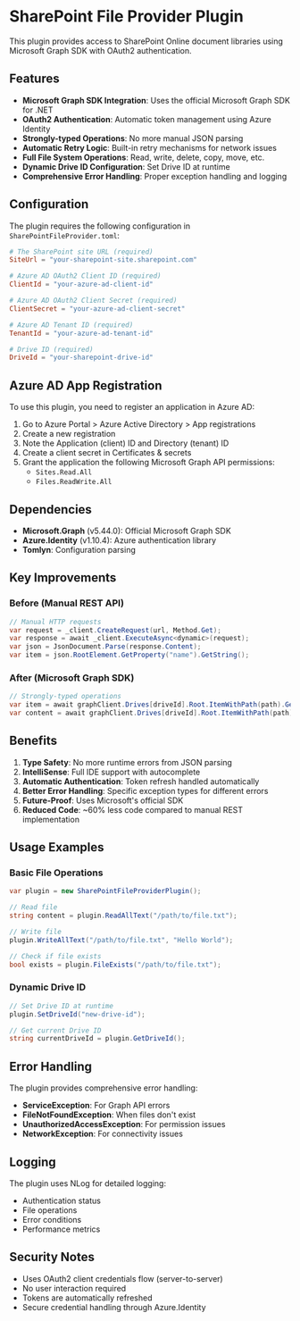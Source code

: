 # SharePoint File Provider Plugin

This plugin provides access to SharePoint Online document libraries using Microsoft Graph SDK with OAuth2 authentication.

## Features

- **Microsoft Graph SDK Integration**: Uses the official Microsoft Graph SDK for .NET
- **OAuth2 Authentication**: Automatic token management using Azure Identity
- **Strongly-typed Operations**: No more manual JSON parsing
- **Automatic Retry Logic**: Built-in retry mechanisms for network issues
- **Full File System Operations**: Read, write, delete, copy, move, etc.
- **Dynamic Drive ID Configuration**: Set Drive ID at runtime
- **Comprehensive Error Handling**: Proper exception handling and logging

## Configuration

The plugin requires the following configuration in `SharePointFileProvider.toml`:

```toml
# The SharePoint site URL (required)
SiteUrl = "your-sharepoint-site.sharepoint.com"

# Azure AD OAuth2 Client ID (required)
ClientId = "your-azure-ad-client-id"

# Azure AD OAuth2 Client Secret (required)
ClientSecret = "your-azure-ad-client-secret"

# Azure AD Tenant ID (required)
TenantId = "your-azure-ad-tenant-id"

# Drive ID (required)
DriveId = "your-sharepoint-drive-id"
```

## Azure AD App Registration

To use this plugin, you need to register an application in Azure AD:

1. Go to Azure Portal > Azure Active Directory > App registrations
2. Create a new registration
3. Note the Application (client) ID and Directory (tenant) ID
4. Create a client secret in Certificates & secrets
5. Grant the application the following Microsoft Graph API permissions:
   - `Sites.Read.All`
   - `Files.ReadWrite.All`

## Dependencies

- **Microsoft.Graph** (v5.44.0): Official Microsoft Graph SDK
- **Azure.Identity** (v1.10.4): Azure authentication library
- **Tomlyn**: Configuration parsing

## Key Improvements

### Before (Manual REST API)
```csharp
// Manual HTTP requests
var request = _client.CreateRequest(url, Method.Get);
var response = await _client.ExecuteAsync<dynamic>(request);
var json = JsonDocument.Parse(response.Content);
var item = json.RootElement.GetProperty("name").GetString();
```

### After (Microsoft Graph SDK)
```csharp
// Strongly-typed operations
var item = await graphClient.Drives[driveId].Root.ItemWithPath(path).GetAsync();
var content = await graphClient.Drives[driveId].Root.ItemWithPath(path).Content.GetAsync();
```

## Benefits

1. **Type Safety**: No more runtime errors from JSON parsing
2. **IntelliSense**: Full IDE support with autocomplete
3. **Automatic Authentication**: Token refresh handled automatically
4. **Better Error Handling**: Specific exception types for different errors
5. **Future-Proof**: Uses Microsoft's official SDK
6. **Reduced Code**: ~60% less code compared to manual REST implementation

## Usage Examples

### Basic File Operations
```csharp
var plugin = new SharePointFileProviderPlugin();

// Read file
string content = plugin.ReadAllText("/path/to/file.txt");

// Write file
plugin.WriteAllText("/path/to/file.txt", "Hello World");

// Check if file exists
bool exists = plugin.FileExists("/path/to/file.txt");
```

### Dynamic Drive ID
```csharp
// Set Drive ID at runtime
plugin.SetDriveId("new-drive-id");

// Get current Drive ID
string currentDriveId = plugin.GetDriveId();
```

## Error Handling

The plugin provides comprehensive error handling:

- **ServiceException**: For Graph API errors
- **FileNotFoundException**: When files don't exist
- **UnauthorizedAccessException**: For permission issues
- **NetworkException**: For connectivity issues

## Logging

The plugin uses NLog for detailed logging:

- Authentication status
- File operations
- Error conditions
- Performance metrics

## Security Notes

- Uses OAuth2 client credentials flow (server-to-server)
- No user interaction required
- Tokens are automatically refreshed
- Secure credential handling through Azure.Identity 